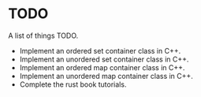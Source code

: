 # TODO

A list of things TODO.

- Implement an ordered set container class in C++.
- Implement an unordered set container class in C++.
- Implement an ordered map container class in C++.
- Implement an unordered map container class in C++.
- Complete the rust book tutorials.
